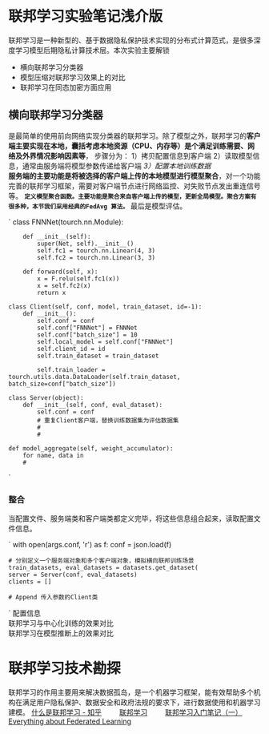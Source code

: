 # 联邦学习实验笔记浅介版
联邦学习是一种新型的、基于数据隐私保护技术实现的分布式计算范式，是很多深度学习模型后期隐私计算技术层。本次实验主要解锁
- 横向联邦学习分类器  
- 模型压缩对联邦学习效果上的对比  
- 联邦学习在同态加密方面应用  

## 横向联邦学习分类器
是最简单的使用前向网络实现分类器的联邦学习。除了模型之外，联邦学习的**客户端主要实现在本地，囊括考虑本地资源（CPU、内存等）是个满足训练需要、网络及外界情况影响因素等**，
步骤分为：	1）拷贝配置信息到客户端	 2）读取模型信息，通常由服务端将模型参数传递给客户端  *3）配置本地训练数据*  
**服务端的主要功能是将被选择的客户端上传的本地模型进行模型聚合**，对一个功能完善的联邦学习框架，需要对客户端节点进行网络监控、对失败节点发出重连信号等。
**```定义模型聚合函数。主要功能是聚合来自客户端上传的模型，更新全局模型。聚合方案有很多种，本节我们采用经典的FedAvg 算法。```**
最后是模型评估。  

`
	class FNNNet(tourch.nn.Module):
		
		def __init__(self):
			super(Net, self).__init__()
			self.fc1 = tourch.nn.Linear(4, 3)
			self.fc2 = tourch.nn.Linear(3, 3)
		
		def forward(self, x):
			x = F.relu(self.fc1(x))
			x = self.fc2(x)
			return x
	
	class Client(self, conf, model, train_dataset, id=-1):
		def __init__():
			self.conf = conf
			self.conf["FNNNet"] = FNNNet
			self.conf["batch_size"] = 10
			self.local_model = self.conf["FNNNet"]
			self.client_id = id
			self.train_dataset = train_dataset
			
			self.train_loader = tourch.utils.data.DataLoader(self.train_dataset, batch_size=conf["batch_size"])
			
	class Server(object):
		def __init__(self, conf, eval_dataset):
			self.conf = conf
			# 重复Client客户端，替换训练数据集为评估数据集
			#
			#
	
	def model_aggregate(self, weight_accumulator):
		for name, data in 
		# 
`
### 整合
当配置文件、服务端类和客户端类都定义完毕，将这些信息组合起来，读取配置文件信息。  

`
	with open(args.conf, 'r') as f:
		conf = json.load(f)
		
	# 分别定义一个服务端对象和多个客户端对象，模拟横向联邦训练场景
	train_datasets, eval_datasets = datasets.get_dataset(
	server = Server(conf, eval_datasets)
	clients = []
	
	# Append 传入参数的Client类
`
配置信息  
联邦学习与中心化训练的效果对比  
联邦学习在模型推断上的效果对比  

# 联邦学习技术勘探
联邦学习的作用主要用来解决数据孤岛，是一个机器学习框架，能有效帮助多个机构在满足用户隐私保护、数据安全和政府法规的要求下，进行数据使用和机器学习建模。
[什么是联邦学习 - 知乎](https://zhuanlan.zhihu.com/p/100688371) &nbsp; &nbsp; &nbsp; &nbsp; [联邦学习](https://blog.csdn.net/cao812755156/article/details/89598410) &nbsp; &nbsp; &nbsp; &nbsp; [联邦学习入门笔记（一）](https://zhuanlan.zhihu.com/p/164659496)
[Everything about Federated Learning](https://github.com/innovation-cat/Awesome-Federated-Machine-Learning)